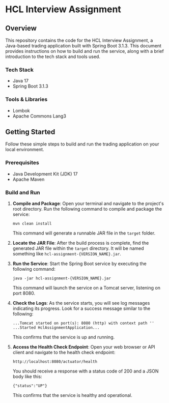 # HCL Interview Assignment

## Overview

This repository contains the code for the HCL Interview Assignment, a Java-based trading application built with Spring Boot 3.1.3. This document provides instructions on how to build and run the service, along with a brief introduction to the tech stack and tools used.

### Tech Stack

- Java 17
- Spring Boot 3.1.3

### Tools & Libraries

- Lombok
- Apache Commons Lang3

## Getting Started

Follow these simple steps to build and run the trading application on your local environment.

### Prerequisites

- Java Development Kit (JDK) 17
- Apache Maven

### Build and Run

1. **Compile and Package**: Open your terminal and navigate to the project's root directory. Run the following command to compile and package the service:

   ```
   mvn clean install
   ```

   This command will generate a runnable JAR file in the `target` folder.

2. **Locate the JAR File**: After the build process is complete, find the generated JAR file within the `target` directory. It will be named something like `hcl-assignment-{VERSION_NAME}.jar`.

3. **Run the Service**: Start the Spring Boot service by executing the following command:

   ```
   java -jar hcl-assignment-{VERSION_NAME}.jar
   ```

   This command will launch the service on a Tomcat server, listening on port 8080.

4. **Check the Logs**: As the service starts, you will see log messages indicating its progress. Look for a success message similar to the following:

   ```
   ...Tomcat started on port(s): 8080 (http) with context path ''
   ...Started HclAssignmentApplication...
   ```

   This confirms that the service is up and running.

5. **Access the Health Check Endpoint**: Open your web browser or API client and navigate to the health check endpoint:

   ```
   http://localhost:8080/actuator/health
   ```

   You should receive a response with a status code of 200 and a JSON body like this:

   ```
   {"status":"UP"}
   ```

   This confirms that the service is healthy and operational.
